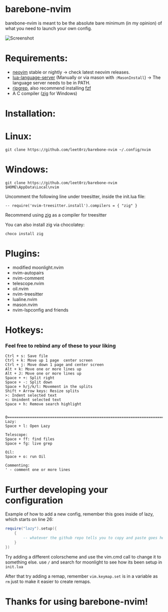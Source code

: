 # barebone-nvim
barebone-nvim is meant to be the absolute bare minimum (in my opinion) of what you need to launch your own config.

![Screenshot](https://i.imgur.com/FCA20w3.png)

# Requirements:
- [neovim](https://github.com/neovim/neovim) stable or nightly -> check latest neovim releases.
- [lua-language-server](https://github.com/LuaLS/lua-language-server) (Manually or via mason with `:MasonInstall`) -> The language server needs to be in PATH.
- [ripgrep](https://github.com/BurntSushi/ripgrep), also recommend installing [fzf](https://github.com/junegunn/fzf)
- A C compiler ([zig](https://ziglang.org/download/) for Windows)

# Installation:
# Linux:
```
git clone https://github.com/leet0rz/barebone-nvim ~/.config/nvim
```

# Windows:
```
git clone https://github.com/leet0rz/barebone-nvim $HOME\AppData\Local\nvim
```
Uncomment the following line under treesitter, inside the init.lua file:

```-- require('nvim-treesitter.install').compilers = { "zig" }```

Recommend using [zig](https://ziglang.org/download/) as a compiler for treesitter

You can also install zig via chocolatey:

```
choco install zig
```

# Plugins:
- modified moonlight.nvim
- nvim-autopairs
- nvim-comment
- telescope.nvim
- oil.nvim
- nvim-treesitter
- lualine.nvim
- mason.nvim
- nvim-lspconfig and friends

# Hotkeys:

### Feel free to rebind any of these to your liking

```
Ctrl + s: Save file
Ctrl + k: Move up 1 page  center screen
Ctrl + j: Move down 1 page and center screen
Alt + k: Move one or more lines up
Alt + J: Move one or more lines up
Space + +: Split right
Space + -: Split down
Space + h/j/k/l: Movement in the splits
Shift + Arrow keys: Resize splits
>: Indent selected text
<: Unindent selected text
Space + h: Remove search highlight


0=============================================================================================0
Lazy:
Space + l: Open Lazy

Telescope:
Space + ff: find files
Space + fg: live grep

Oil:
Space + o: run Oil

Commenting:
' - comment one or more lines
```

# Further developing your configuration
Example of how to add a new config, remember this goes inside of lazy, which starts on line 26:
```lua
require("lazy").setup({
    {
        -- whatever the github repo tells you to copy and paste goes here usually.
    }
})
```
Try adding a different colorscheme and use the vim.cmd call to change it to something else. use `/` and search for moonlight to see how its been setup in `init.lua`

After that try adding a remap, remember `vim.keymap.set` is in a variable as `rm` just to make it easier to create remaps.

# Thanks for using barebone-nvim!
